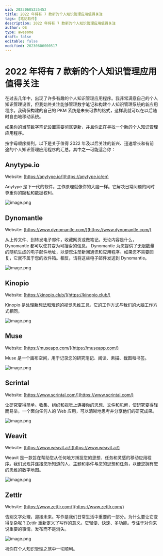 ```yaml
---
uid: 20230605235452
title: 2022 年将有 7 款新的个人知识管理应用值得关注
tags: [笔记软件]
description: 2022 年将有 7 款新的个人知识管理应用值得关注
author: OS
type: awesome
draft: false
editable: false
modified: 20230606000517
---
```


# 2022 年将有 7 款新的个人知识管理应用值得关注

在过去几年中，出现了许多有趣的个人知识管理应用程序。我非常满意自己的个人知识管理设置，但我始终关注能够管理数字笔记和构建个人知识管理系统的新应用程序。我确保构建的自己的 PKM 系统是未来可靠的格式，这样我就可以在以后随时自由地移动系统。

如果你的当前数字笔记设置需要彻底更新，并且你正在寻找一个新的个人知识管理应用程序。

按字母顺序排列，以下是关于值得 2022 年及以后关注的新兴、迅速增长和有前途的个人知识管理应用程序的汇总，其中之一可能适合你：

## Anytype.io

Website: [https://anytype.io/](https://anytype.io/en)

Anytype 是下一代的软件，工作原理就像你的大脑一样。它解决日常问题的同时尊重你的隐私和数据权利。

![image.png](https://cdn.pkmer.cn/images/20230605235855.png!pkmer)

## Dynomantle

Website: [https://www.dynomantle.com/](https://www.dynomantle.com/)

从上传文件、到转发电子邮件，收藏网页或做笔记。无论内容是什么，Dynomantle 都可以使其变为可搜索的信息。 Dynomantle 为您提供了无限数量的随机生成的电子邮件地址，以便您注册新闻通讯和应用程序。如果您不需要回复，它就不属于您的收件箱。相反，请将这些电子邮件发送到 Dynomantle。

![image.png](https://cdn.pkmer.cn/images/20230606000027.png!pkmer)

## Kinopio

Website: [https://kinopio.club/](https://kinopio.club/)

Kinopio 是处理新想法和难题的视觉思维工具。它的工作方式与我们的大脑工作方式相同。

![image.png](https://cdn.pkmer.cn/images/20230606000111.png!pkmer)

## Muse

Website: [https://museapp.com/](https://museapp.com/)

Muse 是一个画布空间，用于记录您的研究笔记、阅读、素描、截图和书签。

![image.png](https://cdn.pkmer.cn/images/20230606000210.png!pkmer)

## Scrintal

Website: [https://www.scrintal.com/](https://www.scrintal.com/)

让研究变得简单。收集、组织和视觉上连接你的思想、文件和见解，使研究变得轻而易举。一个面向任何人的 Web 应用，可以清晰地思考并分享他们的研究成果。

![image.png](https://cdn.pkmer.cn/images/20230606000307.png!pkmer)

## Weavit

Website: [https://www.weavit.ai/](https://www.weavit.ai/)

Weavit 是一款旨在帮助您从任何地方捕捉您的思想、任务和灵感的移动应用程序。我们发现并连接您所知道的人、主题和事件与您的思想和任务，以便您拥有您的思维的数字地图。

![image.png](https://cdn.pkmer.cn/images/20230606000321.png!pkmer)

## Zettlr

Website: [https://www.zettlr.com/](https://www.zettlr.com/)

告别文字处理，迎接未来。写作是我们日常生活中重要的一部分。为什么要让它变得复杂呢？Zettlr 重新定义了写作的意义。它轻便、快速、多功能。专注于对你来说重要的事情。发布而不是消失。

![image.png](https://cdn.pkmer.cn/images/20230606000350.png!pkmer)

祝你在个人知识管理之旅中一切顺利。